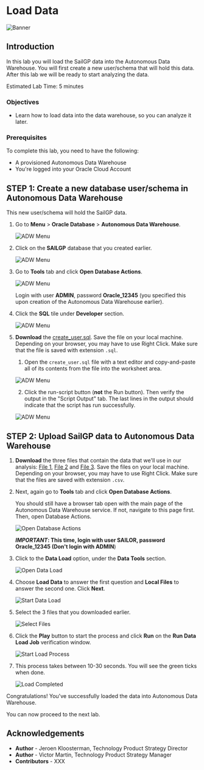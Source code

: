 # Load Data

![Banner](images/banner.png)

## Introduction
In this lab you will load the SailGP data into the Autonomous Data Warehouse. You will first create a new user/schema that will hold this data. After this lab we will be ready to start analyzing the data.

Estimated Lab Time: 5 minutes

### Objectives
- Learn how to load data into the data warehouse, so you can analyze it later.

### Prerequisites
To complete this lab, you need to have the following:
- A provisioned Autonomous Data Warehouse
- You're logged into your Oracle Cloud Account

## **STEP 1**: Create a new database user/schema in Autonomous Data Warehouse

This new user/schema will hold the SailGP data.

1. Go to **Menu** > **Oracle Database** > **Autonomous Data Warehouse**.

   ![ADW Menu](images/adw-menu.png)

2. Click on the **SAILGP** database that you created earlier.

   ![ADW Menu](images/open-sailgp.png)

3. Go to **Tools** tab and click **Open Database Actions**.

   ![ADW Menu](images/open-database-actions.png)

   Login with user **ADMIN**, password **Oracle_12345** (you specified this upon creation of the Autonomous Data Warehouse earlier).

4. Click the **SQL** tile under **Developer** section.

    ![ADW Menu](images/open-sql.png)

5. **Download** the [create_user.sql](files/create_user.sql). Save the file on your local machine. Depending on your browser, you may have to use Right Click. Make sure that the file is saved with extension `.sql`.

    1. Open the `create_user.sql` file with a text editor and copy-and-paste all of its contents from the file into the worksheet area.

    ![ADW Menu](images/copy-paste.png)

    2. Click the run-script button (**not** the Run button). Then verify the output in the "Script Output" tab. The last lines in the output should indicate that the script has run successfully.

    ![ADW Menu](images/run-script.png)


<!--
4. We're going to first create a new database user/schema that will hold the SailGP data. Open "Database Users".

   ![ADW Menu](images/open-db-users.png)

5. Choose "Create User"

   ![ADW Menu](images/create-user.png)

6. Fill in the following details:
      - User Name:  `SAILOR`
      - New Password: `Oracle_12345`
      - Confirm Password: `Oracle_12345`
      - Quota on tablespace DATA: `UNLIMITED`
      - Check "Web Access"
      - Check "OML"

   Then Create the User.

   ![ADW Menu](images/create-user2.png)

7. Next, give the user the access necessary to upload files through the Web UI.

   ![ADW Menu](images/enable-rest.png)

   Confirm by clicking "Rest Enable User".
-->

## **STEP 2**: Upload SailGP data to Autonomous Data Warehouse

1. **Download** the three files that contain the data that we'll use in our analysis: [File 1](files/sgp_strm_pivot.csv), [File 2](files/sgp_sail_history.csv) and [File 3](files/sgp_windspeed_and_windangles.csv). Save the files on your local machine. Depending on your browser, you may have to use Right Click. Make sure that the files are saved with extension `.csv`.

2. Next, again go to **Tools** tab and click **Open Database Actions**.

   You should still have a browser tab open with the main page of the Autonomous Data Warehouse service. If not, navigate to this page first. Then, open Database Actions.

   ![Open Database Actions](images/open-database-actions.png)

   **_IMPORTANT_: This time, login with user SAILOR, password Oracle_12345 (Don't login with ADMIN**)

3. Click to the **Data Load** option, under the **Data Tools** section.

   ![Open Data Load](images/open-data-load.png)

4. Choose **Load Data** to answer the first question and **Local Files** to answer the second one. Click **Next**.

    ![Start Data Load](images/start-data-load.png)

5. Select the 3 files that you downloaded earlier.

    ![Select Files](images/select-files.png)

6. Click the **Play** button to start the process and click **Run** on the **Run Data Load Job** verification window.

    ![Start Load Process](images/load-data.png)

7. This process takes between 10-30 seconds. You will see the green ticks when done.

    ![Load Completed](images/load-completed.png)

Congratulations! You've successfully loaded the data into Autonomous Data Warehouse.

You can now proceed to the next lab.

## **Acknowledgements**

- **Author** - Jeroen Kloosterman, Technology Product Strategy Director
- **Author** - Victor Martin, Technology Product Strategy Manager
- **Contributors** - XXX
